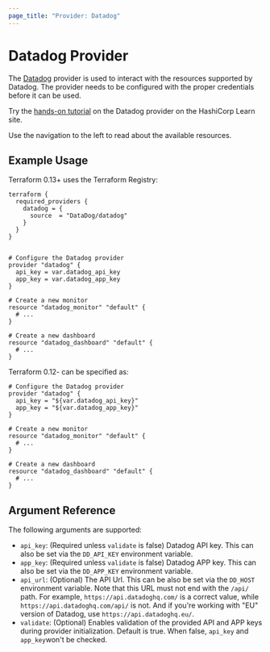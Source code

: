 ```yaml
---
page_title: "Provider: Datadog"
---
```


# Datadog Provider

The [Datadog](https://www.datadoghq.com) provider is used to interact with the resources supported by Datadog. The provider needs to be configured with the proper credentials before it can be used.

Try the [hands-on tutorial](https://learn.hashicorp.com/tutorials/terraform/datadog-provider?in=terraform/use-case?utm_source=WEBSITE&utm_medium=WEB_IO&utm_offer=ARTICLE_PAGE&utm_content=DOCS) on the Datadog provider on the HashiCorp Learn site.

Use the navigation to the left to read about the available resources.

## Example Usage

Terraform 0.13+ uses the Terraform Registry:
```hcl
terraform {
  required_providers {
    datadog = {
      source  = "DataDog/datadog"
    }
  }
}


# Configure the Datadog provider
provider "datadog" {
  api_key = var.datadog_api_key
  app_key = var.datadog_app_key
}

# Create a new monitor
resource "datadog_monitor" "default" {
  # ...
}

# Create a new dashboard
resource "datadog_dashboard" "default" {
  # ...
}

```

Terraform 0.12- can be specified as:

```hcl
# Configure the Datadog provider
provider "datadog" {
  api_key = "${var.datadog_api_key}"
  app_key = "${var.datadog_app_key}"
}

# Create a new monitor
resource "datadog_monitor" "default" {
  # ...
}

# Create a new dashboard
resource "datadog_dashboard" "default" {
  # ...
}
```

## Argument Reference

The following arguments are supported:

-   `api_key`: (Required unless `validate` is false) Datadog API key. This can also be set via the `DD_API_KEY` environment variable.
-   `app_key`: (Required unless `validate` is false) Datadog APP key. This can also be set via the `DD_APP_KEY` environment variable.
-   `api_url`: (Optional) The API Url. This can be also be set via the `DD_HOST` environment variable. Note that this URL must not end with the `/api/` path. For example, `https://api.datadoghq.com/` is a correct value, while `https://api.datadoghq.com/api/` is not. And if you're working with "EU" version of Datadog, use `https://api.datadoghq.eu/`.
-   `validate`: (Optional) Enables validation of the provided API and APP keys during provider initialization. Default is true. When false, `api_key` and `app_key`won't be checked.
